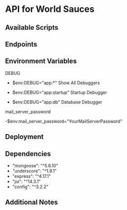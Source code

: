 # API for World Sauces

## Available Scripts

## Endpoints

## Environment Variables

DEBUG

- \$env:DEBUG="app:\*"
  Show All Debuggers

- \$env:DEBUG="app:startup"
  Startup Debugger

- \$env:DEBUG="app:db"
  Database Debugger

mail_server_password

-\$env:mail_server_password="YourMailServerPassword"

## Deployment

## Dependencies

- "mongoose": "^5.6.10"
- "underscore": "^1.9.1"
- "express": "^4.17.1"
- "joi": "^14.3.1"
- "config": "^3.2.2"

## Additional Notes
